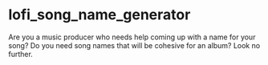 # lofi_song_name_generator
Are you a music producer who needs help coming up with a name for your song? Do you need song names that will be cohesive for an album? Look no further. 
